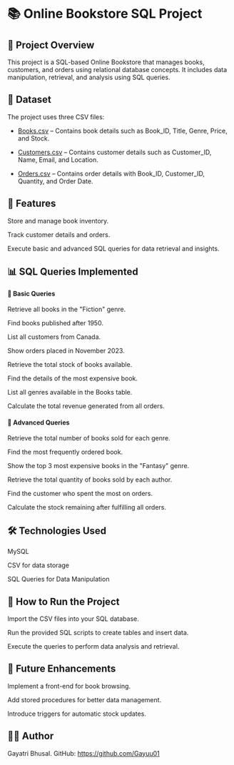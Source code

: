 
# 📚 Online Bookstore SQL Project

## 📝 Project Overview

This project is a SQL-based Online Bookstore that manages books, customers, and orders using relational database concepts. It includes data manipulation, retrieval, and analysis using SQL queries.

## 📂 Dataset

The project uses three CSV files:

- <a href = "https://drive.google.com/file/d/1-3vAQU3oDfCZsFpN2fJNHm7cayla-bUD/view?usp=sharing"> Books.csv</a> – Contains book details such as Book_ID, Title, Genre, Price, and Stock.

- <a href = "https://drive.google.com/file/d/14gjb60inMG2nvWDb3e8DDozg0GYJxbkd/view?usp=sharing"> Customers.csv</a> – Contains customer details such as Customer_ID, Name, Email, and Location.

- <a href = "https://drive.google.com/file/d/1CVXAxtx6XM3rBWA82WcQRmdInWSdS25v/view?usp=sharing"> Orders.csv</a> – Contains order details with Book_ID, Customer_ID, Quantity, and Order Date.

## 🔧 Features

Store and manage book inventory.

Track customer details and orders.

Execute basic and advanced SQL queries for data retrieval and insights.

## 📊 SQL Queries Implemented

#### 🔹 Basic Queries

Retrieve all books in the "Fiction" genre.

Find books published after 1950.

List all customers from Canada.

Show orders placed in November 2023.

Retrieve the total stock of books available.

Find the details of the most expensive book.

List all genres available in the Books table.

Calculate the total revenue generated from all orders.

#### 🔹 Advanced Queries

Retrieve the total number of books sold for each genre.

Find the most frequently ordered book.

Show the top 3 most expensive books in the "Fantasy" genre.

Retrieve the total quantity of books sold by each author.

Find the customer who spent the most on orders.

Calculate the stock remaining after fulfilling all orders.

## 🛠 Technologies Used

MySQL

CSV for data storage

SQL Queries for Data Manipulation

## 🚀 How to Run the Project

Import the CSV files into your SQL database.

Run the provided SQL scripts to create tables and insert data.

Execute the queries to perform data analysis and retrieval.

## 📌 Future Enhancements

Implement a front-end for book browsing.

Add stored procedures for better data management.

Introduce triggers for automatic stock updates.

## 👨‍💻 Author

Gayatri Bhusal.
GitHub: https://github.com/Gayuu01

